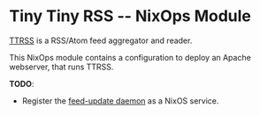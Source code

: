 # Tiny Tiny RSS -- NixOps Module

[TTRSS][ttrss] is a RSS/Atom feed aggregator and reader.

This NixOps module contains a configuration to deploy an Apache webserver, that
runs TTRSS.

**TODO**:

 * Register the [feed-update daemon][update] as a NixOS service.


[ttrss]: http://tt-rss.org/redmine/projects/tt-rss/wiki
[update]: http://tt-rss.org/redmine/projects/tt-rss/wiki/UpdatingFeeds
